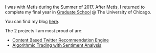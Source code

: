 I was with Metis during the Summer of 2017. After Metis, I returned to complete my final year in [Graduate School](https://capp.cs.uchicago.edu/) @ The University of Chicago.

You can find my blog [here](https://www.ibrahimgabr.com/archive/).

The 2 projects I am most proud of are:

- [Content Based Twitter Recommendation Engine](https://github.com/igabr/Metis_Projects_Chicago_2017/tree/master/04-Project-Fletcher)
- [Algorithmic Trading with Sentiment Analysis](https://github.com/igabr/Metis_Projects_Chicago_2017/tree/master/05-project-kojack)